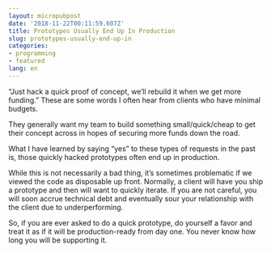 ```yaml
---
layout: micropubpost
date: '2018-11-22T00:11:59.607Z'
title: Prototypes Usually End Up In Production
slug: prototypes-usually-end-up-in
categories:
- programming
- featured
lang: en
---
```

“Just hack a quick proof of concept, we’ll rebuild it when we get more funding.”  These are some words I often hear from clients who have minimal budgets. 

They generally want my team to build something small/quick/cheap to get their concept across in hopes of securing more funds down the road. 

What I have learned by saying “yes” to these types of requests in the past is, those quickly hacked prototypes often end up in production. 

While this is not necessarily a bad thing, it’s sometimes problematic if we viewed the code as disposable up front. Normally, a client will have you ship a prototype and then will want to quickly iterate. If you are not careful, you will soon accrue technical debt and eventually sour your relationship with the client due to underperforming. 

So, if you are ever asked to do a quick prototype, do yourself a favor and treat it as if it will be production-ready from day one. You never know how long you will be supporting it. 
